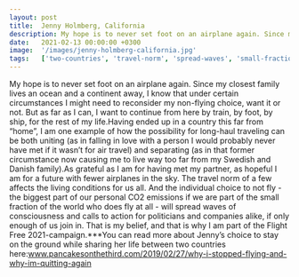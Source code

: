 ```yaml
---
layout: post
title:  Jenny Holmberg, California
description: My hope is to never set foot on an airplane again. Since my closest family lives an ocean and a continent away, I know that under certain circumstance...
date:   2021-02-13 00:00:00 +0300
image:  '/images/jenny-holmberg-california.jpg'
tags:   ['two-countries', 'travel-norm', 'spread-waves', 'small-fraction', 'one-example', 'might-need', 'living-conditions', 'live-way']
---
```

My hope is to never set foot on an airplane again. Since my closest family lives an ocean and a continent away, I know that under certain circumstances I might need to reconsider my non-flying choice, want it or not. But as far as I can, I want to continue from here by train, by foot, by ship, for the rest of my life.Having ended up in a country this far from “home”, I am one example of how the possibility for long-haul traveling can be both uniting (as in falling in love with a person I would probably never have met if it wasn’t for air travel) and separating (as in that former circumstance now causing me to live way too far from my Swedish and Danish family).As grateful as I am for having met my partner, as hopeful I am for a future with fewer airplanes in the sky. The travel norm of a few affects the living conditions for us all. And the individual choice to not fly - the biggest part of our personal CO2 emissions if we are part of the small fraction of the world who does fly at all - will spread waves of consciousness and calls to action for politicians and companies alike, if only enough of us join in. That is my belief, and that is why I am part of the Flight Free 2021-campaign.***You can read more about Jenny’s choice to stay on the ground while sharing her life between two countries here:www.pancakesonthethird.com/2019/02/27/why-i-stopped-flying-and-why-im-quitting-again

